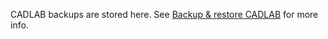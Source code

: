 CADLAB backups are stored here. See [Backup \& restore CADLAB](/README.md#backup--restore-cadlab) for more info.